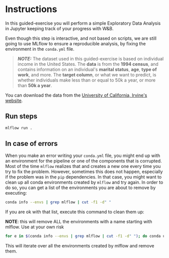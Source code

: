 # Instructions
In this guided-exercise you will perform a simple Exploratory Data Analysis in Jupyter keeping track of your progress with W&B.

Even though this step is interactive, and not based on scripts, we are still going to use MLflow
to ensure a reproducible analysis, by fixing the environment in the ``conda.yml`` file.

> **_NOTE:_**  The dataset used in this guided-exercise is based on individual income in the United States. The **data** is from the **1994 census**, and contains information on an individual's **marital status**, **age**, **type of work**, and more. The **target column**, or what we want to predict, is whether individuals make less than or equal to 50k a year, or more than **50k a year**.

You can download the data from the [University of California, Irvine's website](http://archive.ics.uci.edu/ml/datasets/Adult).

## Run steps

```bash
mlflow run .
```

## In case of errors

When you make an error writing your ``conda.yml`` file, you might end up with an environment for the pipeline or one of the components that is corrupted. Most of the time ``mlflow`` realizes that and creates a new one every time you try to fix the problem. However, sometimes this does not happen, especially if the problem was in the ``pip`` dependencies. In that case, you might want to clean up all conda environments created by ``mlflow`` and try again. In order to do so, you can get a list of the environments you are about to remove by executing:

```bash
conda info --envs | grep mlflow | cut -f1 -d" "
```

If you are ok with that list, execute this command to clean them up:

**NOTE**: this will remove ALL the environments with a name starting with mlflow. Use at your own risk

```bash
for e in $(conda info --envs | grep mlflow | cut -f1 -d" "); do conda uninstall --name $e --all -y;done
```

This will iterate over all the environments created by mlflow and remove them.
